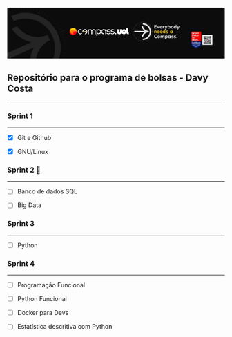 [![Imagem da Compass](Compass.jpg)](https://www.linkedin.com/in/davy-carlos-costa-34510b214/)

## Repositório para o programa de bolsas - Davy Costa
<hr>  
  
  
### Sprint 1
<hr>  

* [x] Git e Github  
* [x] GNU/Linux
  
  
  
  
### Sprint 2 [:open_file_folder:](https://github.com/DavyCosta701/Compass.uol/tree/main/Sprint2)
<hr>  

* [ ] Banco de dados SQL
* [ ] Big Data
  
  
  
  
### Sprint 3
<hr>  

* [ ] Python   
  
  
  
  
### Sprint 4
<hr>  

* [ ] Programação Funcional  
* [ ] Python Funcional 
* [ ] Docker para Devs
* [ ] Estatística descritiva com Python
  
  
